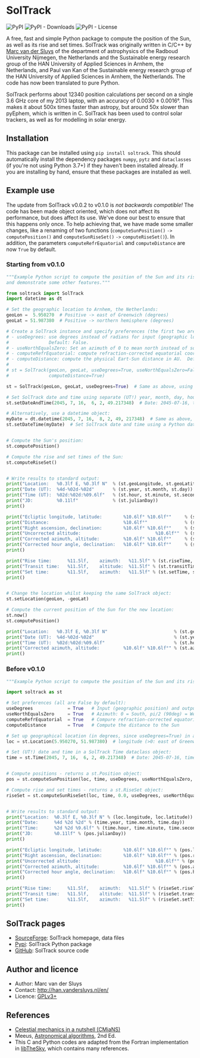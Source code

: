 # SolTrack #

![PyPI](https://img.shields.io/pypi/v/soltrack?color=%230A0)
![PyPI - Downloads](https://img.shields.io/pypi/dm/soltrack)
![PyPI - License](https://img.shields.io/pypi/l/soltrack?color=%230A0)

A free, fast and simple Python package to compute the position of the Sun, as well as its rise and set times.
SolTrack was originally written in C/C++ by [Marc van der Sluys](http://han.vandersluys.nl/en/) of the
department of astrophysics of the Radboud University Nijmegen, the Netherlands and the Sustainable energy
research group of the HAN University of Applied Sciences in Arnhem, the Netherlands, and Paul van Kan of the
Sustainable energy research group of the HAN University of Applied Sciences in Arnhem, the Netherlands.  The
code has now been translated to pure Python.

SolTrack performs about 12340 position calculations per second on a single 3.6 GHz core of my 2013 laptop,
with an accuracy of 0.0030 ± 0.0016°.  This makes it about 500x times faster than astropy, but around 50x
slower than pyEphem, which is written in C.  SolTrack has been used to control solar trackers, as well as for
modelling in solar energy.


## Installation ##

This package can be installed using `pip install soltrack`.  This should automatically install the dependency
packages `numpy`, `pytz` and `dataclasses` (if you're not using Python 3.7+) if they haven't been installed
already.  If you are installing by hand, ensure that these packages are installed as well.


## Example use ##

The update from SolTrack v0.0.2 to v0.1.0 is *not backwards compatible!*  The code has been made object
oriented, which does not affect its performance, but does affect its use.  We've done our best to ensure that
this happens only once.  To help achieving that, we have made some smaller changes, like a renaming of two
functions (`computeSunPosition()` `->` `computePosition()` and `computeSunRiseSet()` `->`
`computeRiseSet()`).  In addition, the parameters `computeRefrEquatorial` and `computeDistance` are now `True`
by default.


### Starting from v0.1.0 ###
```python
"""Example Python script to compute the position of the Sun and its rise and set times for a single instant
and demonstrate some other features."""

from soltrack import SolTrack
import datetime as dt

# Set the geographic location to Arnhem, the Netherlands:
geoLon =  5.950270  # Positive -> east of Greenwich (degrees)
geoLat = 51.987380  # Positive -> northern hemisphere (degrees)

# Create a SolTrack instance and specify preferences (the first two are False by default):
# - useDegrees: use degrees instead of radians for input (geographic location) and output (position).
#               Default: False.
# - useNorthEqualsZero: Set an azimuth of 0 to mean north instead of south.  Default: False.
# - computeRefrEquatorial: compute refraction-corrected equatorial coordinates.  Default: True.
# - computeDistance: compute the physical Eart-Sun distance in AU.  Default: True.
# 
# st = SolTrack(geoLon, geoLat, useDegrees=True, useNorthEqualsZero=False, computeRefrEquatorial=True,
#               computeDistance=True)

st = SolTrack(geoLon, geoLat, useDegrees=True)  # Same as above, using default values for all but useDegrees.

# Set SolTrack date and time using separate (UT!) year, month, day, hour, minute and second variables:
st.setDateAndTime(2045, 7, 16,  6, 2, 49.217348)  # Date: 2045-07-16, time: 06:02:49.217348 UTC

# Alternatively, use a datetime object:
myDate = dt.datetime(2045, 7, 16,  8, 2, 49, 217348)  # Same as above, in local time for TZ=+2 (08:02:49.217348 LT)
st.setDateTime(myDate)  # Set SolTrack date and time using a Python datetime object.


# Compute the Sun's position:
st.computePosition()

# Compute the rise and set times of the Sun:
st.computeRiseSet()


# Write results to standard output:
print("Location:   %0.3lf E, %0.3lf N"  % (st.geoLongitude, st.geoLatitude))
print("Date (UT):  %4d-%02d-%02d"       % (st.year, st.month, st.day))
print("Time (UT):  %02d:%02d:%09.6lf"   % (st.hour, st.minute, st.second))
print("JD:         %0.11lf"             % (st.julianDay))
print()

print("Ecliptic longitude, latitude:        %10.6lf° %10.6lf°"     % (st.longitude, 0.0))
print("Distance:                            %10.6lf°"              % (st.distance))
print("Right ascension, declination:        %10.6lf° %10.6lf°"     % (st._rightAscensionUncorr, st._declinationUncorr))
print("Uncorrected altitude:                            %10.6lf°"  % (st._altitudeUncorr))
print("Corrected azimuth, altitude:         %10.6lf° %10.6lf°"     % (st.azimuth, st.altitude))
print("Corrected hour angle, declination:   %10.6lf° %10.6lf°"     % (st.hourAngle, st.declination))
print()

print("Rise time:      %11.5lf,    azimuth:   %11.5lf" % (st.riseTime, st.riseAzimuth))
print("Transit time:   %11.5lf,    altitude:  %11.5lf" % (st.transitTime, st.transitAltitude))
print("Set time:       %11.5lf,    azimuth:   %11.5lf" % (st.setTime, st.setAzimuth))
print()


# Change the location whilst keeping the same SolTrack object:
st.setLocation(geoLon, -geoLat)

# Compute the current position of the Sun for the new location:
st.now()
st.computePosition()

print("Location:   %0.3lf E, %0.3lf N"                         % (st.geoLongitude, st.geoLatitude))
print("Date (UT):  %4d-%02d-%02d"                              % (st.year, st.month, st.day))
print("Time (UT):  %02d:%02d:%09.6lf"                          % (st.hour, st.minute, st.second))
print("Corrected azimuth, altitude:         %10.6lf° %10.6lf°" % (st.azimuth, st.altitude))
print()
```


### Before v0.1.0 ###
```python
"""Example Python script to compute the position of the Sun and its rise and set times for a single instant."""

import soltrack as st

# Set preferences (all are False by default):
useDegrees             = True   # Input (geographic position) and output are in degrees
useNorthEqualsZero     = True   # Azimuth: 0 = South, pi/2 (90deg) = West  ->  0 = North, pi/2 (90deg) = East
computeRefrEquatorial  = True   # Compure refraction-corrected equatorial coordinates (Hour angle, declination)
computeDistance        = True   # Compute the distance to the Sun

# Set up geographical location (in degrees, since useDegrees=True) in a SolTrack Location dataclass object:
loc = st.Location(5.950270, 51.987380)  # longitude (>0: east of Greenwich),  latitude (>0: northern hemisphere)

# Set (UT!) date and time in a SolTrack Time dataclass object:
time = st.Time(2045, 7, 16,  6, 2, 49.217348)  # Date: 2045-07-16, time: 06:02:49.217348


# Compute positions - returns a st.Position object:
pos = st.computeSunPosition(loc, time, useDegrees, useNorthEqualsZero, computeRefrEquatorial, computeDistance)

# Compute rise and set times - returns a st.RiseSet object:
riseSet = st.computeSunRiseSet(loc, time, 0.0, useDegrees, useNorthEqualsZero)


# Write results to standard output:
print("Location:  %0.3lf E, %0.3lf N" % (loc.longitude, loc.latitude))
print("Date:      %4d %2d %2d" % (time.year, time.month, time.day))
print("Time:      %2d %2d %9.6lf" % (time.hour, time.minute, time.second))
print("JD:        %0.11lf" % (pos.julianDay))
print()

print("Ecliptic longitude, latitude:        %10.6lf° %10.6lf°" % (pos.longitude, 0.0))
print("Right ascension, declination:        %10.6lf° %10.6lf°" % (pos.rightAscension, pos.declination))
print("Uncorrected altitude:                            %10.6lf°" % (pos.altitude))
print("Corrected azimuth, altitude:         %10.6lf° %10.6lf°" % (pos.azimuthRefract, pos.altitudeRefract))
print("Corrected hour angle, declination:   %10.6lf° %10.6lf°" % (pos.hourAngleRefract, pos.declinationRefract))
print()

print("Rise time:      %11.5lf,    azimuth:   %11.5lf" % (riseSet.riseTime, riseSet.riseAzimuth))
print("Transit time:   %11.5lf,    altitude:  %11.5lf" % (riseSet.transitTime, riseSet.transitAltitude))
print("Set time:       %11.5lf,    azimuth:   %11.5lf" % (riseSet.setTime, riseSet.setAzimuth))
print()
```


## SolTrack pages ##

* [SourceForge](http://soltrack.sf.net): SolTrack homepage, data files
* [Pypi](https://pypi.org/project/soltrack/): SolTrack Python package
* [GitHub](https://github.com/MarcvdSluys/SolTrack): SolTrack source code


## Author and licence ##

* Author: Marc van der Sluys
* Contact: http://han.vandersluys.nl/en/
* Licence: [GPLv3+](https://www.gnu.org/licenses/gpl.html)


## References ##

* [Celestial mechanics in a nutshell (CMiaNS)](https://cmians.sourceforge.io/)
* Meeus, [Astronomical algorithms](https://www.willbell.com/math/MC1.HTM), 2nd Ed.
* This C and Python codes are adapted from the Fortran implementation in
  [libTheSky](http://libthesky.sourceforge.net/), which contains many references.
